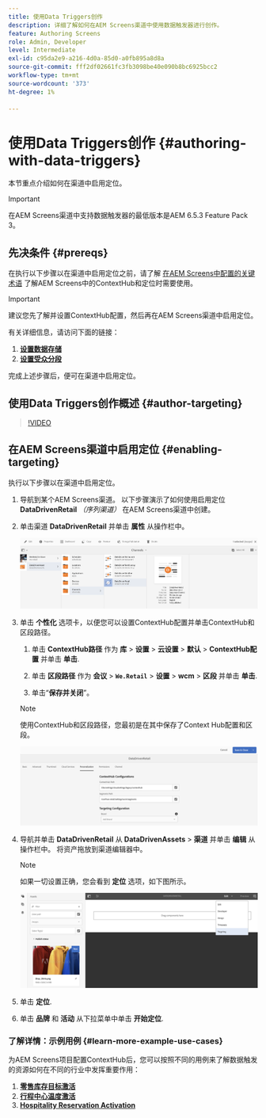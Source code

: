 ```yaml
---
title: 使用Data Triggers创作
description: 详细了解如何在AEM Screens渠道中使用数据触发器进行创作。
feature: Authoring Screens
role: Admin, Developer
level: Intermediate
exl-id: c95da2e9-a216-4d0a-85d0-a0fb895a8d8a
source-git-commit: fff2df02661fc3fb3098be40e090b8bc6925bcc2
workflow-type: tm+mt
source-wordcount: '373'
ht-degree: 1%

---
```


# 使用Data Triggers创作 {#authoring-with-data-triggers}

本节重点介绍如何在渠道中启用定位。

>[!IMPORTANT]
>
>在AEM Screens渠道中支持数据触发器的最低版本是AEM 6.5.3 Feature Pack 3。

## 先决条件 {#prereqs}

在执行以下步骤以在渠道中启用定位之前，请了解 [在AEM Screens中配置的关键术语](configuring-context-hub.md) 了解AEM Screens中的ContextHub和定位时需要使用。

>[!IMPORTANT]
>
>建议您先了解并设置ContextHub配置，然后再在AEM Screens渠道中启用定位。

有关详细信息，请访问下面的链接：

1. **[设置数据存储](configuring-context-hub.md)**
1. **[设置受众分段](configuring-context-hub.md)**

完成上述步骤后，便可在渠道中启用定位。

## 使用Data Triggers创作概述 {#author-targeting}

>[!VIDEO](https://video.tv.adobe.com/v/31921)

## 在AEM Screens渠道中启用定位 {#enabling-targeting}

执行以下步骤以在渠道中启用定位。

1. 导航到某个AEM Screens渠道。 以下步骤演示了如何使用启用定位 **DataDrivenRetail** *（序列渠道）* 在AEM Screens渠道中创建。

1. 单击渠道 **DataDrivenRetail** 并单击 **属性** 从操作栏中。

   ![screen_shot_2019-05-01at43332pm](assets/screen_shot_2019-05-01at43332pm.png)

1. 单击 **个性化** 选项卡，以便您可以设置ContextHub配置并单击ContextHub和区段路径。

   1. 单击 **ContextHub路径** 作为 **库** > **设置** > **云设置** > **默认** > **ContextHub配置** 并单击 **单击**.

   1. 单击 **区段路径** 作为 **会议** > **`We.Retail`** > **设置** > **wcm** > **区段** 并单击 **单击**.

   1. 单击“**保存并关闭**”。

   >[!NOTE]
   >
   >使用ContextHub和区段路径，您最初是在其中保存了Context Hub配置和区段。

   ![screen_shot_2019-05-01at44030pm](assets/screen_shot_2019-05-01at44030pm.png)

1. 导航并单击 **DataDrivenRetail** 从 **DataDrivenAssets** > **渠道** 并单击 **编辑** 从操作栏中。 将资产拖放到渠道编辑器中。

   >[!NOTE]
   >
   >如果一切设置正确，您会看到 **定位** 选项，如下图所示。

   ![screen_shot_2019-05-01at44231pm](assets/screen_shot_2019-05-01at44231pm.png)

1. 单击 **定位**.

1. 单击 **品牌** 和 **活动** 从下拉菜单中单击 **开始定位**.

### 了解详情：示例用例 {#learn-more-example-use-cases}

为AEM Screens项目配置ContextHub后，您可以按照不同的用例来了解数据触发的资源如何在不同的行业中发挥重要作用：

1. **[零售库存目标激活](retail-inventory-activation.md)**
1. **[行程中心温度激活](local-temperature-activation.md)**
1. **[Hospitality Reservation Activation](hospitality-reservation-activation.md)**

